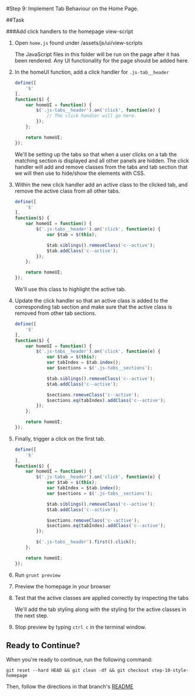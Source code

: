 #Step 9: Implement Tab Behaviour on the Home Page.

##Task

###Add click handlers to the homepage view-script

1. Open `home.js` found under /assets/js/ui/view-scripts

    The JavaScript files in this folder will be run on the page after it has been rendered. Any UI functionality for the page should be added here.

2. In the homeUI function, add a click handler for `.js-tab__header`

    ```javascript
    define([
        '$'
    ],
    function($) {
        var homeUI = function() {
            $('.js-tabs__header').on('click', function(e) {
                // The click handler will go here.
            });
        };

        return homeUI;
    });
    ```

    We'll be setting up the tabs so that when a user clicks on a tab the matching section is displayed and all other panels are hidden. The click handler will add and remove classes from the tabs and tab section that we will then use to hide/show the elements with CSS.

3. Within the new click handler add an active class to the clicked tab, and remove the active class from all other tabs.

    ```javascript
    define([
        '$'
    ],
    function($) {
        var homeUI = function() {
            $('.js-tabs__header').on('click', function(e) {
                var $tab = $(this);

                $tab.siblings().removeClass('c--active');
                $tab.addClass('c--active');
            });
        };

        return homeUI;
    });
    ```

    We'll use this class to highlight the active tab.

4. Update the click handler so that an active class is added to the corresponding tab section and make sure that the active class is removed from other tab sections.

    ```javascript
    define([
        '$'
    ],
    function($) {
        var homeUI = function() {
            $('.js-tabs__header').on('click', function(e) {
                var $tab = $(this);
                var tabIndex = $tab.index();
                var $sections = $('.js-tabs__sections');

                $tab.siblings().removeClass('c--active');
                $tab.addClass('c--active');

                $sections.removeClass('c--active');
                $sections.eq(tabIndex).addClass('c--active');
            });
        };

        return homeUI;
    });
    ```

5. Finally, trigger a click on the first tab.

    ```javascript
    define([
        '$'
    ],
    function($) {
        var homeUI = function() {
            $('.js-tabs__header').on('click', function(e) {
                var $tab = $(this);
                var tabIndex = $tab.index();
                var $sections = $('.js-tabs__sections');

                $tab.siblings().removeClass('c--active');
                $tab.addClass('c--active');

                $sections.removeClass('c--active');
                $sections.eq(tabIndex).addClass('c--active');
            });

            $('.js-tabs__header').first().click();
        };

        return homeUI;
    });
    ```

6. Run `grunt preview`
7. Preview the homepage in your browser
8. Test that the active classes are applied correctly by inspecting the tabs

    We'll add the tab styling along with the styling for the active classes in the next step.

9. Stop preview by typing `ctrl c` in the terminal window.


## Ready to Continue?

When you're ready to continue, run the following command:

```
git reset --hard HEAD && git clean -df && git checkout step-10-style-homepage
```

Then, follow the directions in that branch's [README](https://github.com/mobify/workshop--adaptivejs-site/blob/step-10-style-homepage/README.md)
